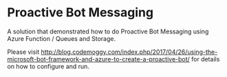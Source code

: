 # Proactive Bot Messaging
A solution that demonstrated how to do Proactive Bot Messaging using Azure Function / Queues and Storage.

Please visit http://blog.codemoggy.com/index.php/2017/04/26/using-the-microsoft-bot-framework-and-azure-to-create-a-proactive-bot/ for details on how to configure and run.

